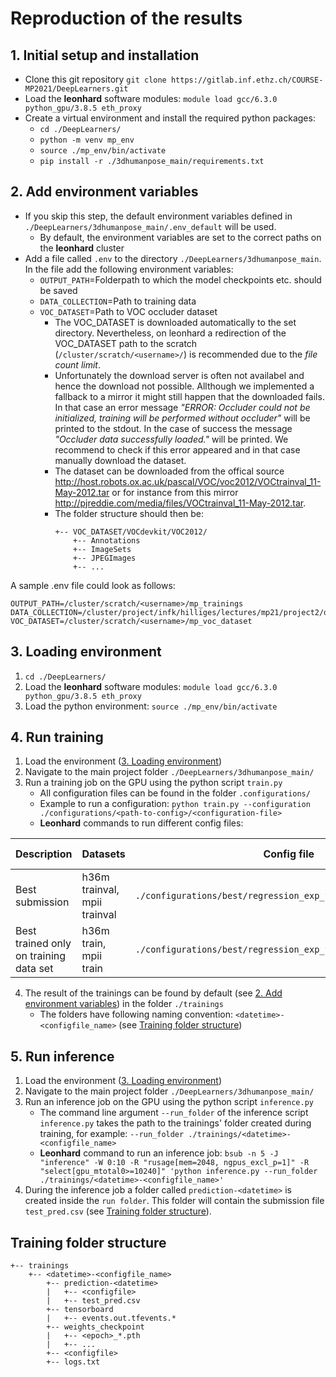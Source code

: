 # Reproduction of the results

## 1. Initial setup and installation
- Clone this git repository `git clone https://gitlab.inf.ethz.ch/COURSE-MP2021/DeepLearners.git`
- Load the **leonhard** software modules: `module load gcc/6.3.0 python_gpu/3.8.5 eth_proxy`
- Create a virtual environment and install the required python packages:   
    - `cd ./DeepLearners/`
    - `python -m venv mp_env`
    - `source ./mp_env/bin/activate`
    - `pip install -r ./3dhumanpose_main/requirements.txt`

## 2. Add environment variables
- If you skip this step, the default environment variables defined in `./DeepLearners/3dhumanpose_main/.env_default` will be used.
    - By default, the environment variables are set to the correct paths on the **leonhard** cluster
- Add a file called `.env` to the directory `./DeepLearners/3dhumanpose_main`. In the file add the following environment variables:
    - `OUTPUT_PATH`=Folderpath to which the model checkpoints etc. should be saved
    - `DATA_COLLECTION`=Path to training data
    - `VOC_DATASET`=Path to VOC occluder dataset
       - The VOC_DATASET is downloaded automatically to the set directory. Nevertheless, on leonhard a redirection of the VOC_DATASET path to the scratch (`/cluster/scratch/<username>/`) is recommended due to the _file count limit_. 
       - Unfortunately the download server is often not availabel and hence the download not possible. Allthough we implemented a fallback to a mirror it might still happen that the downloaded fails. In that case an error message _"ERROR: Occluder could not be initialized, training will be performed without occluder"_ will be printed to the stdout. In the case of success the message _"Occluder data successfully loaded."_ will be printed. We recommend to check if this error appeared and in that case manually download the dataset.
       - The dataset can be downloaded from the offical source http://host.robots.ox.ac.uk/pascal/VOC/voc2012/VOCtrainval_11-May-2012.tar or for instance from this mirror http://pjreddie.com/media/files/VOCtrainval_11-May-2012.tar.
       - The folder structure should then be:
            ```
            +-- VOC_DATASET/VOCdevkit/VOC2012/
                +-- Annotations
                +-- ImageSets
                +-- JPEGImages
                +-- ...
            ```

A sample .env file could look as follows:
  ```
  OUTPUT_PATH=/cluster/scratch/<username>/mp_trainings
  DATA_COLLECTION=/cluster/project/infk/hilliges/lectures/mp21/project2/data
  VOC_DATASET=/cluster/scratch/<username>/mp_voc_dataset
  ```

## 3. Loading environment
1. `cd ./DeepLearners/`
2. Load the **leonhard** software modules: `module load gcc/6.3.0 python_gpu/3.8.5 eth_proxy`
3. Load the python environment: `source ./mp_env/bin/activate`

## 4. Run training
1. Load the environment ([3. Loading environment](#3-loading-environment))
2. Navigate to the main project folder `./DeepLearners/3dhumanpose_main/`
3. Run a training job on the GPU using the python script `train.py`
   - All configuration files can be found in the folder `.configurations/`
   - Example to run a configuration: `python train.py --configuration ./configurations/<path-to-config>/<configuration-file>`
   - **Leonhard** commands to run different config files:
    
| Description | Datasets | Config file | Validation score | Submission score | Command |
| ----------- | -------- |------------ | ---------------- | ---------------- | ------- |
| Best submission | h36m trainval,</br>mpii trainval | `./configurations/best/regression_exp_findings_trainval.jsonc` | - | 37.30 | `bsub -n 5 -W 120:00 -J "trainval" -R "rusage[mem=2048, ngpus_excl_p=1]" -R "select[gpu_model0==GeForceRTX2080Ti]" 'python train.py --configuration ./configurations/best/regression_exp_findings_trainval.jsonc'` |
| Best trained only on training data set | h36m train,</br>mpii train | `./configurations/best/regression_exp_findings.jsonc` |  42.64 | 41.80 | `bsub -n 5 -W 120:00 -J "train" -R "rusage[mem=2048, ngpus_excl_p=1]" -R "select[gpu_model0==GeForceRTX2080Ti]" 'python train.py --configuration ./configurations/best/regression_exp_findings.jsonc'` |

4. The result of the trainings can be found by default (see [2. Add environment variables](#2-add-environment-variables)) in the folder `./trainings`
   - The folders have following naming convention: `<datetime>-<configfile_name>` (see [Training folder structure](#training-folder-structure))

## 5. Run inference
1. Load the environment ([3. Loading environment](#3-loading-environment))
2. Navigate to the main project folder `./DeepLearners/3dhumanpose_main/`
3. Run an inference job on the GPU using the python script `inference.py`
   - The command line argument `--run_folder` of the inference script `inference.py` takes the path to the trainings' folder created during training, for example: `--run_folder ./trainings/<datetime>-<configfile_name>`
   - **Leonhard** command to run an inference job:
     `bsub -n 5 -J "inference" -W 0:10 -R "rusage[mem=2048, ngpus_excl_p=1]" -R "select[gpu_mtotal0>=10240]" 'python inference.py --run_folder ./trainings/<datetime>-<configfile_name>'`
4. During the inference job a folder called `prediction-<datetime>` is created inside the `run folder`. This folder will contain the submission file `test_pred.csv` (see [Training folder structure](#training-folder-structure)).

## Training folder structure
```
+-- trainings
    +-- <datetime>-<configfile_name>
        +-- prediction-<datetime>
        |   +-- <configfile>
        |   +-- test_pred.csv   
        +-- tensorboard
        |   +-- events.out.tfevents.*
        +-- weights_checkpoint
        |   +-- <epoch>_*.pth
        |   +-- ...
        +-- <configfile>
        +-- logs.txt
```
